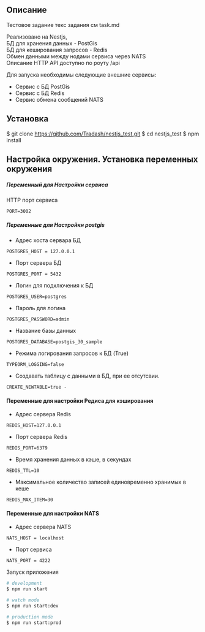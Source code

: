 
## Описание

Тестовое задание
текс задания см task.md

Реализовано на Nestjs,<br>
БД для хранения данных - PostGis <br>
БД для кеширования запросов - Redis<br>
Обмен данными между нодами сервиса через NATS<br>
Описание HTTP API доступно по роуту /api <br>

Для запуска необходимы следующие внешние сервисы:
- Сервис с БД PostGis
- Сервис с БД Redis
- Сервис обмена сообщений NATS 

## Установка

$ git clone https://github.com/Tradash/nestjs_test.git
$ cd nestjs_test
$ npm install

## Настройка окружения. Установка переменных окружения
##### Переменный для Настройки сервиса
HTTP порт сервиса
```
PORT=3002
```
##### Переменные для Настройки postgis
- Адрес хоста сервара БД
```
POSTGRES_HOST = 127.0.0.1
```
- Порт сервера БД
```
POSTGRES_PORT = 5432
```
- Логин для подключения к БД
``` 
POSTGRES_USER=postgres
```
- Пароль для логина
```
POSTGRES_PASSWORD=admin
```
- Название базы данных
```
POSTGRES_DATABASE=postgis_30_sample
```
- Режима логирования запросов к БД (True)
```
TYPEORM_LOGGING=false
```
- Создавать таблицу с данными в БД, при ее отсутсвии.
```
CREATE_NEWTABLE=true - 
```

#### Переменные для настройки Редиса для кэширования
- Адрес сервера Redis
```
REDIS_HOST=127.0.0.1
```
- Порт сервера Redis
```
REDIS_PORT=6379
```
- Время хранения данных в кэше, в секундах
``` 
REDIS_TTL=10
```
- Максимальное количество записей единовременно хранимых в кеше
```
REDIS_MAX_ITEM=30
```

#### Переменные для настройки NATS
- Адрес сервера NATS
```
NATS_HOST = localhost
```
- Порт сервиса
```
NATS_PORT = 4222
```

Запуск приложения
```bash
# development
$ npm run start

# watch mode
$ npm run start:dev

# production mode
$ npm run start:prod
```
